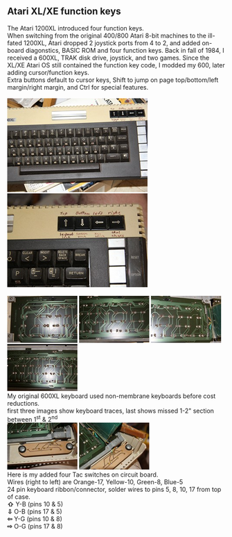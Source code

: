 ## **Atari XL/XE function keys**
The Atari 1200XL introduced four function keys. <br/>
When switching from the original 400/800 Atari 8-bit machines to the ill-fated 1200XL, Atari dropped 2 joystick ports from 4 to 2, and added on-board diagonstics, BASIC ROM and four function keys. Back in fall of 1984, I received a 600XL, TRAK disk drive, joystick, and two games. Since the XL/XE Atari OS still contained the function key code, I modded my 600, later adding cursor/function keys.  
Extra buttons default to cursor keys, Shift to jump on page top/bottom/left margin/right margin, and Ctrl for special features.  
<br/>
[![B](pic/TNx2/IMG_2027.JPG)](pic/IMG_2027.JPG) 
[![A](pic/TNx2/IMG_2026.JPG)](pic/IMG_2026.JPG) <br/>
<br/>
[![1](pic/TN/IMG_2023.JPG)](pic/IMG_2023.JPG) 
[![2](pic/TN/IMG_2022.JPG)](pic/IMG_2022.JPG) 
[![3](pic/TN/IMG_2021.JPG)](pic/IMG_2021.JPG) 
[![4](pic/TN/IMG_2028.JPG)](pic/IMG_2028.JPG)  
My original 600XL keyboard used non-membrane keyboards before cost reductions.  
first three images show keyboard traces, last shows missed 1-2" section between 1<sup>st</sup> & 2<sup>nd</sup><br/>
[![5](pic/TN/IMG_2024.JPG)](pic/IMG_2024.JPG)
[![6](pic/TN/IMG_2025.JPG)](pic/IMG_2025.JPG)  
Here is my added four Tac switches on circuit board.  
Wires (right to left) are Orange-17, Yellow-10, Green-8, Blue-5   
24 pin keyboard ribbon/connector, solder wires to pins 5, 8, 10, 17 from top of case. <br/>
**⇧** Y-B (pins 10 & 5)  
**⇩** O-B (pins 17 & 5)  
**⇦** Y-G (pins 10 & 8)  
**⇨** O-G (pins 17 & 8)  
<br/> 
